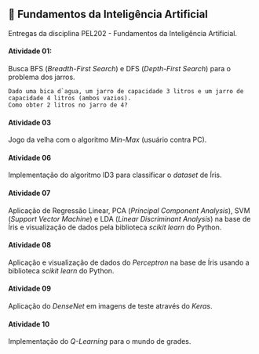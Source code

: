 ## :open_file_folder: Fundamentos da Inteligência Artificial
Entregas da disciplina PEL202 - Fundamentos da Inteligência Artificial.

#### __Atividade 01:__
Busca BFS (*Breadth-First Search*) e DFS (*Depth-First Search*) para o problema dos jarros.

```
Dado uma bica d`agua, um jarro de capacidade 3 litros e um jarro de capacidade 4 litros (ambos vazios). 
Como obter 2 litros no jarro de 4?
```

#### __Atividade 03__
Jogo da velha com o algoritmo *Min-Max* (usuário contra PC).


#### __Atividade 06__
Implementação do algoritmo ID3 para classificar o *dataset* de Íris.


#### __Atividade 07__
Aplicação de Regressão Linear, PCA (*Principal Component Analysis*), SVM (*Support Vector Machine*) e LDA (*Linear Discriminant Analysis*) na base de Íris e visualização de dados pela biblioteca *scikit learn* do Python.


#### __Atividade 08__
Aplicação e visualização de dados do *Perceptron* na base de Íris usando a biblioteca *scikit learn* do Python.


#### __Atividade 09__
Aplicação do *DenseNet* em imagens de teste através do *Keras*.

#### __Atividade 10__
Implementação do *Q-Learning* para o mundo de grades.
